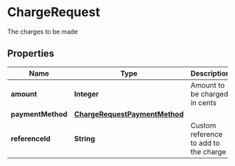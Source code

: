 

# ChargeRequest

The charges to be made

## Properties

| Name | Type | Description | Notes |
|------------ | ------------- | ------------- | -------------|
|**amount** | **Integer** | Amount to be charged in cents |  [optional] |
|**paymentMethod** | [**ChargeRequestPaymentMethod**](ChargeRequestPaymentMethod.md) |  |  |
|**referenceId** | **String** | Custom reference to add to the charge |  [optional] |



